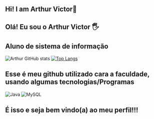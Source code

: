 ## Hi! I am Arthur Victor👋
## Olá! Eu sou o Arthur Victor 🖐️

## Aluno de sistema de informação

![Arthur GitHub stats](https://github-readme-stats.vercel.app/api?username=Arthurvictor42&show_icons=true&theme=dark)
[![Top Langs](https://github-readme-stats.vercel.app/api/top-langs/?username=Arthurvictor42)](https://github.com/anuraghazra/github-readme-stats)

## Esse é meu github utilizado cara a faculdade, usando algumas tecnologias/Programas

<div style="display: inline_block">
  <img align="center" alt="Java" src="https://img.shields.io/badge/Java-ED8B00?style=for-the-badge&logo=openjdk&logoColor=white" />
  <img align="center" alt="MySQL" src="https://img.shields.io/badge/MySQL-00000F?style=for-the-badge&logo=mysql&logoColor=white" />
  
## É isso e seja bem vindo(a) ao meu perfil!!!
